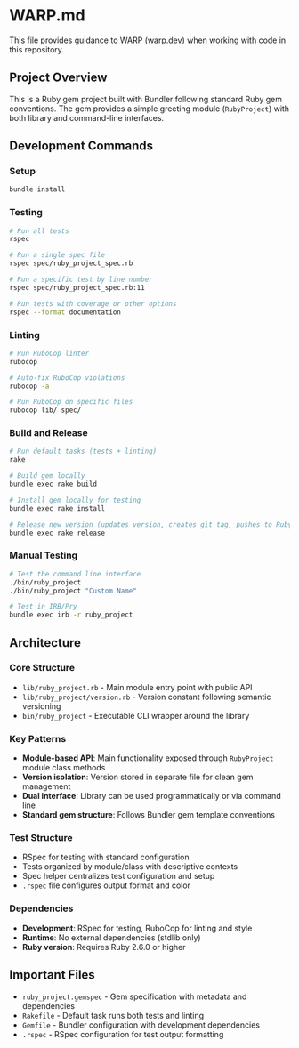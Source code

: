 # WARP.md

This file provides guidance to WARP (warp.dev) when working with code in this repository.

## Project Overview

This is a Ruby gem project built with Bundler following standard Ruby gem conventions. The gem provides a simple greeting module (`RubyProject`) with both library and command-line interfaces.

## Development Commands

### Setup
```bash
bundle install
```

### Testing
```bash
# Run all tests
rspec

# Run a single spec file
rspec spec/ruby_project_spec.rb

# Run a specific test by line number
rspec spec/ruby_project_spec.rb:11

# Run tests with coverage or other options
rspec --format documentation
```

### Linting
```bash
# Run RuboCop linter
rubocop

# Auto-fix RuboCop violations
rubocop -a

# Run RuboCop on specific files
rubocop lib/ spec/
```

### Build and Release
```bash
# Run default tasks (tests + linting)
rake

# Build gem locally
bundle exec rake build

# Install gem locally for testing
bundle exec rake install

# Release new version (updates version, creates git tag, pushes to RubyGems)
bundle exec rake release
```

### Manual Testing
```bash
# Test the command line interface
./bin/ruby_project
./bin/ruby_project "Custom Name"

# Test in IRB/Pry
bundle exec irb -r ruby_project
```

## Architecture

### Core Structure
- `lib/ruby_project.rb` - Main module entry point with public API
- `lib/ruby_project/version.rb` - Version constant following semantic versioning
- `bin/ruby_project` - Executable CLI wrapper around the library

### Key Patterns
- **Module-based API**: Main functionality exposed through `RubyProject` module class methods
- **Version isolation**: Version stored in separate file for clean gem management  
- **Dual interface**: Library can be used programmatically or via command line
- **Standard gem structure**: Follows Bundler gem template conventions

### Test Structure
- RSpec for testing with standard configuration
- Tests organized by module/class with descriptive contexts
- Spec helper centralizes test configuration and setup
- `.rspec` file configures output format and color

### Dependencies
- **Development**: RSpec for testing, RuboCop for linting and style
- **Runtime**: No external dependencies (stdlib only)
- **Ruby version**: Requires Ruby 2.6.0 or higher

## Important Files

- `ruby_project.gemspec` - Gem specification with metadata and dependencies
- `Rakefile` - Default task runs both tests and linting
- `Gemfile` - Bundler configuration with development dependencies
- `.rspec` - RSpec configuration for test output formatting